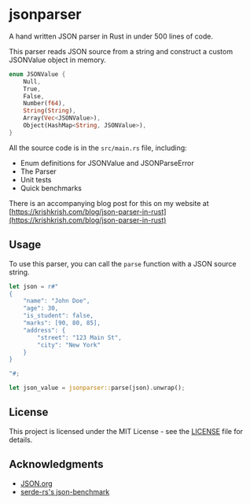 # jsonparser

A hand written JSON parser in Rust in under 500 lines of code.

This parser reads JSON source from a string and construct a custom JSONValue object in memory.

```rust
enum JSONValue {
    Null,
    True,
    False,
    Number(f64),
    String(String),
    Array(Vec<JSONValue>),
    Object(HashMap<String, JSONValue>),
}
```

All the source code is in the `src/main.rs` file, including:

- Enum definitions for JSONValue and JSONParseError
- The Parser
- Unit tests
- Quick benchmarks

There is an accompanying blog post for this on my website at [https://krishkrish.com/blog/json-parser-in-rust](https://krishkrish.com/blog/json-parser-in-rust)

## Usage

To use this parser, you can call the `parse` function with a JSON source string.

```rust
let json = r#"
{
    "name": "John Doe",
    "age": 30,
    "is_student": false,
    "marks": [90, 80, 85],
    "address": {
        "street": "123 Main St",
        "city": "New York"
    }
}

"#;

let json_value = jsonparser::parse(json).unwrap();
```

## License

This project is licensed under the MIT License - see the [LICENSE](LICENSE) file for details.

## Acknowledgments

- [JSON.org](https://www.json.org/json-en.html)
- [serde-rs's json-benchmark](https://github.com/serde-rs/json-benchmark/tree/master/data)
